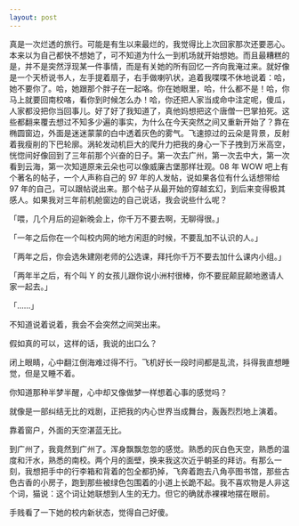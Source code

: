 ```yaml
---
layout: post
---
```


真是一次烂透的旅行。可能是有生以来最烂的，我觉得比上次回家那次还要恶心。本来以为自己都快不想她了，可不知道为什么一到机场就开始想她。而且最糟糕的是，并不是突然浮现某一件事情，而是有关她的所有回忆一齐向我淹过来。就好像是一个天桥说书人，左手提着扇子，右手做喇叭状，追着我喋喋不休地说着：哈，她不要你了。哈，她跟那个胖子在一起咯。你在她眼里，哈，什么都不是！哈，你马上就要回南校咯，看你到时候怎么办！哈，你还把人家当成命中注定呢，傻瓜，人家都没把你当回事儿。好了好了我知道了，真他妈想把这个唐僧一巴掌拍死。这些都翻来覆去想过不知多少遍的事实，为什么在今天突然之间又重新开始了？靠在椭圆窗边，外面是迷迷蒙蒙的白中透着灰色的雾气。飞速掠过的云朵是背景，反射着我瘦削的下巴轮廓。涡轮发动机巨大的爬升力把我的身心一下子拽到万米高空，恍惚间好像回到了三年前那个兴奋的日子。第一次去广州，第一次去中大，第一次看到云海，第一次知道原来云朵也可以像威廉古堡那样壮观。08 年 WOW 吧上有个著名的帖子，一个人声称自己的 97 年的人发帖，说如果各位有什么话想带给 97 年的自己，可以跟帖说出来。那个帖子从最开始的穿越玄幻，到后来变得极其感人。如果我对三年前机舱窗边的自己说话，我会说些什么呢？

「喂，几个月后的迎新晚会上，你千万不要去啊，无聊得很。」

「一年之后你在一个叫校内网的地方闲逛的时候，不要乱加不认识的人。」

「两年之后，你会选朱建刚老师的公选课，拜托你千万不要去加什么课内小组。」

「两年半之后，有个叫 Y 的女孩儿跟你说小洲村很棒，你不要屁颠屁颠地邀请人家一起去。」

「……」

不知道说着说着，我会不会突然之间哭出来。

假如真的可以，这样的话，我说的出口么？

闭上眼睛，心中翻江倒海难过得不行。飞机好长一段时间都是乱流，抖得我直想睡觉，但是又睡不着。

你知道那种半梦半醒，心中却又像做梦一样想着心事的感觉吗？

就像是一部纠结无比的戏剧，正把我的内心世界当成舞台，轰轰烈烈地上演着。

靠着窗户，外面的天空湛蓝无比。

到广州了，我竟然到广州了。浑身飘飘忽忽的感觉。熟悉的灰白色天空，熟悉的温度和汗水，熟悉的南校。两个月的面壁，换来我这次近乎朝圣的拜访。有那么一刻，我想把手中的行李箱和背着的包全都扔掉，飞奔着跑去八角亭图书馆，那些古色古香的小房子，跑到那些被绿色包围着的小道上长跪不起。我不喜欢物是人非这个词，猫说：这个词让她联想到人生的无力。但它的确就赤裸裸地摆在眼前。

手贱看了一下她的校内新状态，觉得自己好傻。
